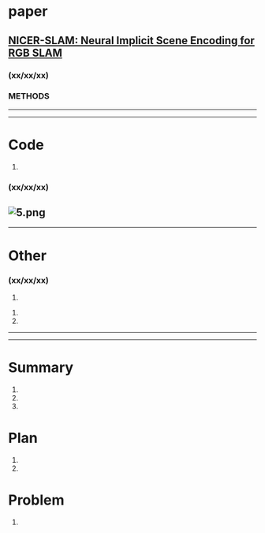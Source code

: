 # paper
## [NICER-SLAM: Neural Implicit Scene Encoding for RGB SLAM](https://drive.google.com/file/d/15IwFnyt2Oao5j-qHnPXqL4K1zuAHLIPD/view)
### (xx/xx/xx)
### METHODS
---------------------------------------------------------------------------------------------------------------------
---------------------------------------------------------------------------------------------------------------------
# Code
1. 
### (xx/xx/xx)
![5.png]()
---------------------------------------------------------------------------------------------------------------------
---------------------------------------------------------------------------------------------------------------------
# Other
### (xx/xx/xx)
1. 
1) 
2)   
---------------------------------------------------------------------------------------------------------------------
---------------------------------------------------------------------------------------------------------------------
# Summary
1. 
2. 
3. 
# Plan 
1. 
2. 
# Problem
1. 

